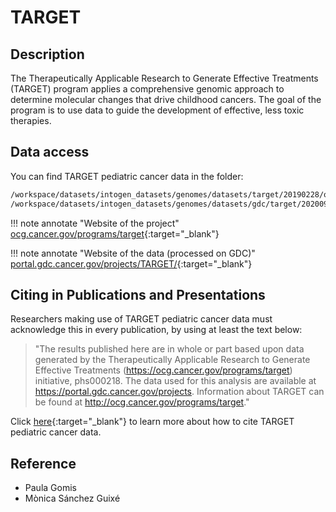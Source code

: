 # TARGET

## Description

The Therapeutically Applicable Research to Generate Effective Treatments (TARGET) program applies a comprehensive
genomic approach to determine molecular changes that drive childhood cancers. The goal of the program is to use data
to guide the development of effective, less toxic therapies.

## Data access

You can find TARGET pediatric cancer data in the folder:

```bash
/workspace/datasets/intogen_datasets/genomes/datasets/target/20190228/original_data/
/workspace/datasets/intogen_datasets/genomes/datasets/gdc/target/20200917/
```

!!! note annotate "Website of the project"
 [ocg.cancer.gov/programs/target](https://ocg.cancer.gov/programs/target){:target="_blank"}

!!! note annotate "Website of the data (processed on GDC)" [portal.gdc.cancer.gov/projects/TARGET/](https://portal.gdc.cancer.gov/projects?filters=%7B%22op%22%3A%22and%22%2C%22content%22%3A%5B%7B%22op%22%3A%22in%22%2C%22content%22%3A%7B%22field%22%3A%22projects.program.name%22%2C%22value%22%3A%5B%22TARGET%22%5D%7D%7D%5D%7D){:target="_blank"} <!-- markdownlint-disable MD013 -->

## Citing in Publications and Presentations

Researchers making use of TARGET pediatric cancer data must acknowledge this in every publication,
by using at least the text below:

>"The results published here are in whole or part based upon data generated by the Therapeutically Applicable
>Research to Generate Effective Treatments (<https://ocg.cancer.gov/programs/target>) initiative, phs000218.
>The data used for this analysis are available at <https://portal.gdc.cancer.gov/projects>.
>Information about TARGET can be found at <http://ocg.cancer.gov/programs/target>."

Click [here](https://ocg.cancer.gov/programs/target/target-publication-guidelines){:target="_blank"} to learn more
about how to cite TARGET pediatric cancer data.

## Reference

- Paula Gomis
- Mònica Sánchez Guixé
